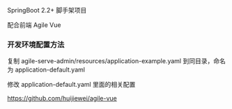 SpringBoot 2.2+ 脚手架项目

配合前端 Agile Vue 

### 开发环境配置方法
复制 agile-serve-admin/resources/application-example.yaml 到同目录，命名为 application-default.yaml

修改 application-default.yaml 里面的相关配置

https://github.com/huijiewei/agile-vue